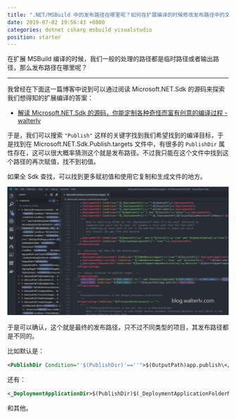 ```yaml
---
title: ".NET/MSBuild 中的发布路径在哪里呢？如何在扩展编译的时候修改发布路径中的文件呢？"
date: 2019-07-02 19:56:43 +0800
categories: dotnet csharp msbuild visualstudio
position: starter
---
```


在扩展 MSBuild 编译的时候，我们一般的处理的路径都是临时路径或者输出路径，那么发布路径在哪里呢？

---

我曾经在下面这一篇博客中说到可以通过阅读 Microsoft.NET.Sdk 的源码来探索我们想得知的扩展编译的答案：

- [解读 Microsoft.NET.Sdk 的源码，你能定制各种奇怪而富有创意的编译过程 - walterlv](https://blog.walterlv.com/post/read-microsoft-net-sdk.html)

于是，我们可以搜索 `"Publish"` 这样的关键字找到我们希望找到的编译目标，于是找到在 Microsoft.NET.Sdk.Publish.targets 文件中，有很多的 `PublishDir` 属性存在，这可以很大概率猜测这个就是发布路径。不过我只能在这个文件中找到这个路径的再次赋值，找不到初值。

如果全 Sdk 查找，可以找到更多赋初值和使用它复制和生成文件的地方。

![PublishDir 全文查找](/static/posts/2019-07-02-19-52-15.png)

于是可以确认，这个就是最终的发布路径，只不过不同类型的项目，其发布路径都是不同的。

比如默认是：

```xml
<PublishDir Condition="'$(PublishDir)'==''">$(OutputPath)app.publish\</PublishDir>
```

还有：

```xml
<_DeploymentApplicationDir>$(PublishDir)$(_DeploymentApplicationFolderName)\</_DeploymentApplicationDir>
```

和其他。
